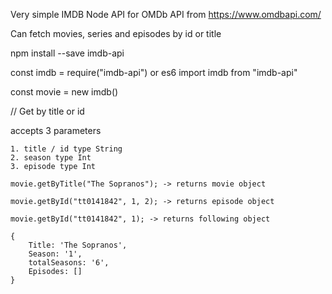 Very simple IMDB Node API for OMDb API from https://www.omdbapi.com/

Can fetch movies, series and episodes by id or title

npm install --save imdb-api

const imdb = require("imdb-api")
or es6 import imdb from "imdb-api"

const movie = new imdb()

// Get by title or id

accepts 3 parameters

```
1. title / id type String
2. season type Int
3. episode type Int
```

```
movie.getByTitle("The Sopranos"); -> returns movie object

movie.getById("tt0141842", 1, 2); -> returns episode object

movie.getById("tt0141842", 1); -> returns following object

{
	Title: 'The Sopranos',
	Season: '1',
	totalSeasons: '6',
	Episodes: []
}
```
